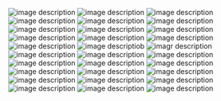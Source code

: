 ![image description](https://files.catbox.moe/tchqqf.png)
 ![image description](https://images-wixmp-ed30a86b8c4ca887773594c2.wixmp.com/f/25e9a41d-5360-4e21-8e4f-f5a6e8dac4a2/dcjgaw8-a99d15f6-6a3d-4b78-a7cf-29b93c5082c9.png?token=eyJ0eXAiOiJKV1QiLCJhbGciOiJIUzI1NiJ9.eyJzdWIiOiJ1cm46YXBwOjdlMGQxODg5ODIyNjQzNzNhNWYwZDQxNWVhMGQyNmUwIiwiaXNzIjoidXJuOmFwcDo3ZTBkMTg4OTgyMjY0MzczYTVmMGQ0MTVlYTBkMjZlMCIsIm9iaiI6W1t7InBhdGgiOiJcL2ZcLzI1ZTlhNDFkLTUzNjAtNGUyMS04ZTRmLWY1YTZlOGRhYzRhMlwvZGNqZ2F3OC1hOTlkMTVmNi02YTNkLTRiNzgtYTdjZi0yOWI5M2M1MDgyYzkucG5nIn1dXSwiYXVkIjpbInVybjpzZXJ2aWNlOmZpbGUuZG93bmxvYWQiXX0.hLBPBrQTHwNwUrkiVeiyc4_9ylvhBhGpagQzVoKqtHw)
 ![image description](https://64.media.tumblr.com/2dded37852be7f280e09ffc27de7c326/b598b7fada21f160-b7/s250x250_c1/3dda7e04264314c29108394afde9bdbf9782fe5e.png)
 ![image description](https://images-wixmp-ed30a86b8c4ca887773594c2.wixmp.com/f/ffd0dd8b-4752-45ad-8acb-352c041d1e58/d363v6z-92c00500-79d9-41f6-bb3b-5be530aace97.gif?token=eyJ0eXAiOiJKV1QiLCJhbGciOiJIUzI1NiJ9.eyJzdWIiOiJ1cm46YXBwOjdlMGQxODg5ODIyNjQzNzNhNWYwZDQxNWVhMGQyNmUwIiwiaXNzIjoidXJuOmFwcDo3ZTBkMTg4OTgyMjY0MzczYTVmMGQ0MTVlYTBkMjZlMCIsIm9iaiI6W1t7InBhdGgiOiJcL2ZcL2ZmZDBkZDhiLTQ3NTItNDVhZC04YWNiLTM1MmMwNDFkMWU1OFwvZDM2M3Y2ei05MmMwMDUwMC03OWQ5LTQxZjYtYmIzYi01YmU1MzBhYWNlOTcuZ2lmIn1dXSwiYXVkIjpbInVybjpzZXJ2aWNlOmZpbGUuZG93bmxvYWQiXX0.UdKVmeb2rz5pW9bW0gCl4ZM-50oE1pfmyqIpp6SzucA)
 ![image description](https://images-wixmp-ed30a86b8c4ca887773594c2.wixmp.com/f/8145bfc7-78f0-4b2c-9fda-7a6107af2858/dhkrrx8-ab0d0c1f-da2e-483f-9daf-b0a1af50968b.png?token=eyJ0eXAiOiJKV1QiLCJhbGciOiJIUzI1NiJ9.eyJzdWIiOiJ1cm46YXBwOjdlMGQxODg5ODIyNjQzNzNhNWYwZDQxNWVhMGQyNmUwIiwiaXNzIjoidXJuOmFwcDo3ZTBkMTg4OTgyMjY0MzczYTVmMGQ0MTVlYTBkMjZlMCIsIm9iaiI6W1t7InBhdGgiOiJcL2ZcLzgxNDViZmM3LTc4ZjAtNGIyYy05ZmRhLTdhNjEwN2FmMjg1OFwvZGhrcnJ4OC1hYjBkMGMxZi1kYTJlLTQ4M2YtOWRhZi1iMGExYWY1MDk2OGIucG5nIn1dXSwiYXVkIjpbInVybjpzZXJ2aWNlOmZpbGUuZG93bmxvYWQiXX0.8uYlc43Zbffgoma2NGns05ZxwsobReB2p94jr8Dq-sI)
 ![image description](https://images-wixmp-ed30a86b8c4ca887773594c2.wixmp.com/f/950a3e67-64a1-47c4-bfd7-59894cb6473a/dbyrnbe-f496dd11-2a2a-4c1e-9382-0605b559de6a.png?token=eyJ0eXAiOiJKV1QiLCJhbGciOiJIUzI1NiJ9.eyJzdWIiOiJ1cm46YXBwOjdlMGQxODg5ODIyNjQzNzNhNWYwZDQxNWVhMGQyNmUwIiwiaXNzIjoidXJuOmFwcDo3ZTBkMTg4OTgyMjY0MzczYTVmMGQ0MTVlYTBkMjZlMCIsIm9iaiI6W1t7InBhdGgiOiJcL2ZcLzk1MGEzZTY3LTY0YTEtNDdjNC1iZmQ3LTU5ODk0Y2I2NDczYVwvZGJ5cm5iZS1mNDk2ZGQxMS0yYTJhLTRjMWUtOTM4Mi0wNjA1YjU1OWRlNmEucG5nIn1dXSwiYXVkIjpbInVybjpzZXJ2aWNlOmZpbGUuZG93bmxvYWQiXX0.2i3RtMbFElHrzK4SlJoL6Fmhz9WN0SVygcDFxqoRR9s)
 ![image description](https://images-wixmp-ed30a86b8c4ca887773594c2.wixmp.com/f/950a3e67-64a1-47c4-bfd7-59894cb6473a/dbyrn8f-51a3b550-d55e-445b-9737-731740104eb2.png?token=eyJ0eXAiOiJKV1QiLCJhbGciOiJIUzI1NiJ9.eyJzdWIiOiJ1cm46YXBwOjdlMGQxODg5ODIyNjQzNzNhNWYwZDQxNWVhMGQyNmUwIiwiaXNzIjoidXJuOmFwcDo3ZTBkMTg4OTgyMjY0MzczYTVmMGQ0MTVlYTBkMjZlMCIsIm9iaiI6W1t7InBhdGgiOiJcL2ZcLzk1MGEzZTY3LTY0YTEtNDdjNC1iZmQ3LTU5ODk0Y2I2NDczYVwvZGJ5cm44Zi01MWEzYjU1MC1kNTVlLTQ0NWItOTczNy03MzE3NDAxMDRlYjIucG5nIn1dXSwiYXVkIjpbInVybjpzZXJ2aWNlOmZpbGUuZG93bmxvYWQiXX0.Hy4rsooCAu4xXwtkNUa4aaRNiI5q74x5UgASqKTA0Hc)
 ![image description](https://images-wixmp-ed30a86b8c4ca887773594c2.wixmp.com/f/950a3e67-64a1-47c4-bfd7-59894cb6473a/dbyrn60-751aabb8-9116-453e-ac79-adbe0b996f74.png?token=eyJ0eXAiOiJKV1QiLCJhbGciOiJIUzI1NiJ9.eyJzdWIiOiJ1cm46YXBwOjdlMGQxODg5ODIyNjQzNzNhNWYwZDQxNWVhMGQyNmUwIiwiaXNzIjoidXJuOmFwcDo3ZTBkMTg4OTgyMjY0MzczYTVmMGQ0MTVlYTBkMjZlMCIsIm9iaiI6W1t7InBhdGgiOiJcL2ZcLzk1MGEzZTY3LTY0YTEtNDdjNC1iZmQ3LTU5ODk0Y2I2NDczYVwvZGJ5cm42MC03NTFhYWJiOC05MTE2LTQ1M2UtYWM3OS1hZGJlMGI5OTZmNzQucG5nIn1dXSwiYXVkIjpbInVybjpzZXJ2aWNlOmZpbGUuZG93bmxvYWQiXX0.QWYUfX1EMUrw6IsFINnXcF_dAu8OQo1SVl40918gRuk)
 ![image description](https://images-wixmp-ed30a86b8c4ca887773594c2.wixmp.com/f/ab49dcca-2c83-4ef7-9059-65061a8adc2d/dcbsnz7-a624f197-55ea-4071-9095-401e130aadfc.png?token=eyJ0eXAiOiJKV1QiLCJhbGciOiJIUzI1NiJ9.eyJzdWIiOiJ1cm46YXBwOjdlMGQxODg5ODIyNjQzNzNhNWYwZDQxNWVhMGQyNmUwIiwiaXNzIjoidXJuOmFwcDo3ZTBkMTg4OTgyMjY0MzczYTVmMGQ0MTVlYTBkMjZlMCIsIm9iaiI6W1t7InBhdGgiOiJcL2ZcL2FiNDlkY2NhLTJjODMtNGVmNy05MDU5LTY1MDYxYThhZGMyZFwvZGNic256Ny1hNjI0ZjE5Ny01NWVhLTQwNzEtOTA5NS00MDFlMTMwYWFkZmMucG5nIn1dXSwiYXVkIjpbInVybjpzZXJ2aWNlOmZpbGUuZG93bmxvYWQiXX0.P_Gr62NLIEFZE6c6ow9g3kh3GweN67042vEn9uw_0-A)
 ![image description](https://images-wixmp-ed30a86b8c4ca887773594c2.wixmp.com/f/5bbfeeca-31ac-459e-9df7-8affe7b059a0/d2amv2t-2583ccea-d5d0-423f-88d1-45570d1fc836.png/v1/fill/w_99,h_55,q_80,strp/stamp___vocaloid__gumi_by_emiliers_d2amv2t-fullview.jpg?token=eyJ0eXAiOiJKV1QiLCJhbGciOiJIUzI1NiJ9.eyJzdWIiOiJ1cm46YXBwOjdlMGQxODg5ODIyNjQzNzNhNWYwZDQxNWVhMGQyNmUwIiwiaXNzIjoidXJuOmFwcDo3ZTBkMTg4OTgyMjY0MzczYTVmMGQ0MTVlYTBkMjZlMCIsIm9iaiI6W1t7ImhlaWdodCI6Ijw9NTUiLCJwYXRoIjoiXC9mXC81YmJmZWVjYS0zMWFjLTQ1OWUtOWRmNy04YWZmZTdiMDU5YTBcL2QyYW12MnQtMjU4M2NjZWEtZDVkMC00MjNmLTg4ZDEtNDU1NzBkMWZjODM2LnBuZyIsIndpZHRoIjoiPD05OSJ9XV0sImF1ZCI6WyJ1cm46c2VydmljZTppbWFnZS5vcGVyYXRpb25zIl19.nkheIYdrxh-OYiDlkdwm3w4RN-HLzRSh2pD09XzaGUA)
 ![image description](https://files.catbox.moe/gx0mj3.gif)
 ![image description](https://images-wixmp-ed30a86b8c4ca887773594c2.wixmp.com/f/dc454452-709d-4b05-b275-eae85196cec0/d4egeis-f83b22c7-bff5-4a49-b462-dc6a5fc64b3c.png?token=eyJ0eXAiOiJKV1QiLCJhbGciOiJIUzI1NiJ9.eyJzdWIiOiJ1cm46YXBwOjdlMGQxODg5ODIyNjQzNzNhNWYwZDQxNWVhMGQyNmUwIiwiaXNzIjoidXJuOmFwcDo3ZTBkMTg4OTgyMjY0MzczYTVmMGQ0MTVlYTBkMjZlMCIsIm9iaiI6W1t7InBhdGgiOiJcL2ZcL2RjNDU0NDUyLTcwOWQtNGIwNS1iMjc1LWVhZTg1MTk2Y2VjMFwvZDRlZ2Vpcy1mODNiMjJjNy1iZmY1LTRhNDktYjQ2Mi1kYzZhNWZjNjRiM2MucG5nIn1dXSwiYXVkIjpbInVybjpzZXJ2aWNlOmZpbGUuZG93bmxvYWQiXX0.pza4t9HCxdAa1j6Uc3gjXamIQv1ZgPJXZmeqX2BlSrM)
 ![image description](https://images-wixmp-ed30a86b8c4ca887773594c2.wixmp.com/f/25e9a41d-5360-4e21-8e4f-f5a6e8dac4a2/dcjgaw8-a99d15f6-6a3d-4b78-a7cf-29b93c5082c9.png?token=eyJ0eXAiOiJKV1QiLCJhbGciOiJIUzI1NiJ9.eyJzdWIiOiJ1cm46YXBwOjdlMGQxODg5ODIyNjQzNzNhNWYwZDQxNWVhMGQyNmUwIiwiaXNzIjoidXJuOmFwcDo3ZTBkMTg4OTgyMjY0MzczYTVmMGQ0MTVlYTBkMjZlMCIsIm9iaiI6W1t7InBhdGgiOiJcL2ZcLzI1ZTlhNDFkLTUzNjAtNGUyMS04ZTRmLWY1YTZlOGRhYzRhMlwvZGNqZ2F3OC1hOTlkMTVmNi02YTNkLTRiNzgtYTdjZi0yOWI5M2M1MDgyYzkucG5nIn1dXSwiYXVkIjpbInVybjpzZXJ2aWNlOmZpbGUuZG93bmxvYWQiXX0.hLBPBrQTHwNwUrkiVeiyc4_9ylvhBhGpagQzVoKqtHw)
 ![image descriptiob](https://images-wixmp-ed30a86b8c4ca887773594c2.wixmp.com/f/fee0b139-c44c-4937-a091-77416388e462/d46ghmf-35d38dbd-98d5-4ab6-a636-72b695c7fd74.png?token=eyJ0eXAiOiJKV1QiLCJhbGciOiJIUzI1NiJ9.eyJzdWIiOiJ1cm46YXBwOjdlMGQxODg5ODIyNjQzNzNhNWYwZDQxNWVhMGQyNmUwIiwiaXNzIjoidXJuOmFwcDo3ZTBkMTg4OTgyMjY0MzczYTVmMGQ0MTVlYTBkMjZlMCIsIm9iaiI6W1t7InBhdGgiOiJcL2ZcL2ZlZTBiMTM5LWM0NGMtNDkzNy1hMDkxLTc3NDE2Mzg4ZTQ2MlwvZDQ2Z2htZi0zNWQzOGRiZC05OGQ1LTRhYjYtYTYzNi03MmI2OTVjN2ZkNzQucG5nIn1dXSwiYXVkIjpbInVybjpzZXJ2aWNlOmZpbGUuZG93bmxvYWQiXX0.GJl4scG7Y1tOjcxL2ooMD2wRci2hnvvvJOj10rAw5t0)
 ![imagr description](https://images-wixmp-ed30a86b8c4ca887773594c2.wixmp.com/f/4ebb7839-74f7-43d3-bfdb-511d2b97a87d/df406b3-d2cf208d-ed87-4cf9-a1c9-cede61a798bf.gif?token=eyJ0eXAiOiJKV1QiLCJhbGciOiJIUzI1NiJ9.eyJzdWIiOiJ1cm46YXBwOjdlMGQxODg5ODIyNjQzNzNhNWYwZDQxNWVhMGQyNmUwIiwiaXNzIjoidXJuOmFwcDo3ZTBkMTg4OTgyMjY0MzczYTVmMGQ0MTVlYTBkMjZlMCIsIm9iaiI6W1t7InBhdGgiOiJcL2ZcLzRlYmI3ODM5LTc0ZjctNDNkMy1iZmRiLTUxMWQyYjk3YTg3ZFwvZGY0MDZiMy1kMmNmMjA4ZC1lZDg3LTRjZjktYTFjOS1jZWRlNjFhNzk4YmYuZ2lmIn1dXSwiYXVkIjpbInVybjpzZXJ2aWNlOmZpbGUuZG93bmxvYWQiXX0.lbk1AU5Kk1TokzqPU0D1L7ElDDZReBnfEWuBFHOT_sg)
 ![image description](https://images-wixmp-ed30a86b8c4ca887773594c2.wixmp.com/f/c8237abf-768c-4b71-b062-e3d889a107eb/dbav6je-e2339230-9442-4979-852e-b4388be20b73.gif?token=eyJ0eXAiOiJKV1QiLCJhbGciOiJIUzI1NiJ9.eyJzdWIiOiJ1cm46YXBwOjdlMGQxODg5ODIyNjQzNzNhNWYwZDQxNWVhMGQyNmUwIiwiaXNzIjoidXJuOmFwcDo3ZTBkMTg4OTgyMjY0MzczYTVmMGQ0MTVlYTBkMjZlMCIsIm9iaiI6W1t7InBhdGgiOiJcL2ZcL2M4MjM3YWJmLTc2OGMtNGI3MS1iMDYyLWUzZDg4OWExMDdlYlwvZGJhdjZqZS1lMjMzOTIzMC05NDQyLTQ5NzktODUyZS1iNDM4OGJlMjBiNzMuZ2lmIn1dXSwiYXVkIjpbInVybjpzZXJ2aWNlOmZpbGUuZG93bmxvYWQiXX0.zpB5KHsMR6UghbH57rDaf5x-iBwjRIksAIRzNeNzazs)
 ![image description](https://images-wixmp-ed30a86b8c4ca887773594c2.wixmp.com/f/248df0f2-e2be-4c13-9467-499a4d330ffb/d9nxt75-bf2f53ad-6350-40b7-b8bb-b725cf3a1f29.png?token=eyJ0eXAiOiJKV1QiLCJhbGciOiJIUzI1NiJ9.eyJzdWIiOiJ1cm46YXBwOjdlMGQxODg5ODIyNjQzNzNhNWYwZDQxNWVhMGQyNmUwIiwiaXNzIjoidXJuOmFwcDo3ZTBkMTg4OTgyMjY0MzczYTVmMGQ0MTVlYTBkMjZlMCIsIm9iaiI6W1t7InBhdGgiOiJcL2ZcLzI0OGRmMGYyLWUyYmUtNGMxMy05NDY3LTQ5OWE0ZDMzMGZmYlwvZDlueHQ3NS1iZjJmNTNhZC02MzUwLTQwYjctYjhiYi1iNzI1Y2YzYTFmMjkucG5nIn1dXSwiYXVkIjpbInVybjpzZXJ2aWNlOmZpbGUuZG93bmxvYWQiXX0.7C1QLjJ6X1cekmYkk6UNG-K2oCCs0ewFs06blsDpb1A)
 ![image description](https://images-wixmp-ed30a86b8c4ca887773594c2.wixmp.com/f/7eeea046-0063-470d-a0bf-504267b91859/ddr7dje-36fcb92b-a112-42c3-8b76-166f502bd18e.gif?token=eyJ0eXAiOiJKV1QiLCJhbGciOiJIUzI1NiJ9.eyJzdWIiOiJ1cm46YXBwOjdlMGQxODg5ODIyNjQzNzNhNWYwZDQxNWVhMGQyNmUwIiwiaXNzIjoidXJuOmFwcDo3ZTBkMTg4OTgyMjY0MzczYTVmMGQ0MTVlYTBkMjZlMCIsIm9iaiI6W1t7InBhdGgiOiJcL2ZcLzdlZWVhMDQ2LTAwNjMtNDcwZC1hMGJmLTUwNDI2N2I5MTg1OVwvZGRyN2RqZS0zNmZjYjkyYi1hMTEyLTQyYzMtOGI3Ni0xNjZmNTAyYmQxOGUuZ2lmIn1dXSwiYXVkIjpbInVybjpzZXJ2aWNlOmZpbGUuZG93bmxvYWQiXX0.Sxgqen55yB1ZsYQRs7XoEgcIYY_dCBdvFtVUCYsF7_4)
 ![image description](https://images-wixmp-ed30a86b8c4ca887773594c2.wixmp.com/f/e048888e-a401-470d-8849-2ff14e951bfb/d19w0ik-c3ccade8-f96b-4cb2-883b-631a7110206a.png?token=eyJ0eXAiOiJKV1QiLCJhbGciOiJIUzI1NiJ9.eyJzdWIiOiJ1cm46YXBwOjdlMGQxODg5ODIyNjQzNzNhNWYwZDQxNWVhMGQyNmUwIiwiaXNzIjoidXJuOmFwcDo3ZTBkMTg4OTgyMjY0MzczYTVmMGQ0MTVlYTBkMjZlMCIsIm9iaiI6W1t7InBhdGgiOiJcL2ZcL2UwNDg4ODhlLWE0MDEtNDcwZC04ODQ5LTJmZjE0ZTk1MWJmYlwvZDE5dzBpay1jM2NjYWRlOC1mOTZiLTRjYjItODgzYi02MzFhNzExMDIwNmEucG5nIn1dXSwiYXVkIjpbInVybjpzZXJ2aWNlOmZpbGUuZG93bmxvYWQiXX0.PeZIef-k_zkMDZ1469uShD8YofSi_nl--5eDly8jml8)
 ![image description](https://images-wixmp-ed30a86b8c4ca887773594c2.wixmp.com/f/8f5967b9-fc84-45f6-a9c3-3938bfba7232/d26lq2z-cf165d10-c7cf-443a-9a0e-f9affe2ca020.png?token=eyJ0eXAiOiJKV1QiLCJhbGciOiJIUzI1NiJ9.eyJzdWIiOiJ1cm46YXBwOjdlMGQxODg5ODIyNjQzNzNhNWYwZDQxNWVhMGQyNmUwIiwiaXNzIjoidXJuOmFwcDo3ZTBkMTg4OTgyMjY0MzczYTVmMGQ0MTVlYTBkMjZlMCIsIm9iaiI6W1t7InBhdGgiOiJcL2ZcLzhmNTk2N2I5LWZjODQtNDVmNi1hOWMzLTM5MzhiZmJhNzIzMlwvZDI2bHEyei1jZjE2NWQxMC1jN2NmLTQ0M2EtOWEwZS1mOWFmZmUyY2EwMjAucG5nIn1dXSwiYXVkIjpbInVybjpzZXJ2aWNlOmZpbGUuZG93bmxvYWQiXX0.NXy5UACz-E0DuOwo2VTo4-oUxN41rGytSZdkjSOFmwU)
 ![image description](https://images-wixmp-ed30a86b8c4ca887773594c2.wixmp.com/f/712c88f6-7fe1-431e-989c-060ca457cd65/ddd1ovn-43e30823-3b43-4712-a226-f304c48492fe.png?token=eyJ0eXAiOiJKV1QiLCJhbGciOiJIUzI1NiJ9.eyJzdWIiOiJ1cm46YXBwOjdlMGQxODg5ODIyNjQzNzNhNWYwZDQxNWVhMGQyNmUwIiwiaXNzIjoidXJuOmFwcDo3ZTBkMTg4OTgyMjY0MzczYTVmMGQ0MTVlYTBkMjZlMCIsIm9iaiI6W1t7InBhdGgiOiJcL2ZcLzcxMmM4OGY2LTdmZTEtNDMxZS05ODljLTA2MGNhNDU3Y2Q2NVwvZGRkMW92bi00M2UzMDgyMy0zYjQzLTQ3MTItYTIyNi1mMzA0YzQ4NDkyZmUucG5nIn1dXSwiYXVkIjpbInVybjpzZXJ2aWNlOmZpbGUuZG93bmxvYWQiXX0.aDjXjfOFw7G8GdG-b0aefXFVDkekB_3LuuOwqdgsj3w)
 ![image description](https://images-wixmp-ed30a86b8c4ca887773594c2.wixmp.com/f/69ae31dd-bee7-4463-ae58-eff361e3a732/d9oqa4f-7e191e81-0648-4d09-b766-802037e2aa8a.png?token=eyJ0eXAiOiJKV1QiLCJhbGciOiJIUzI1NiJ9.eyJzdWIiOiJ1cm46YXBwOjdlMGQxODg5ODIyNjQzNzNhNWYwZDQxNWVhMGQyNmUwIiwiaXNzIjoidXJuOmFwcDo3ZTBkMTg4OTgyMjY0MzczYTVmMGQ0MTVlYTBkMjZlMCIsIm9iaiI6W1t7InBhdGgiOiJcL2ZcLzY5YWUzMWRkLWJlZTctNDQ2My1hZTU4LWVmZjM2MWUzYTczMlwvZDlvcWE0Zi03ZTE5MWU4MS0wNjQ4LTRkMDktYjc2Ni04MDIwMzdlMmFhOGEucG5nIn1dXSwiYXVkIjpbInVybjpzZXJ2aWNlOmZpbGUuZG93bmxvYWQiXX0.CaRPp-uW6OfqBuY2gCz56ByTAx3tI6WiomsYRv0Opqs)
 ![image description](https://images-wixmp-ed30a86b8c4ca887773594c2.wixmp.com/f/8cb2184f-fe95-4552-aeb0-f3a30b7ab67f/dbci0zi-d13cca3d-a5ea-4792-b22a-f8e718a5a4f4.png?token=eyJ0eXAiOiJKV1QiLCJhbGciOiJIUzI1NiJ9.eyJzdWIiOiJ1cm46YXBwOjdlMGQxODg5ODIyNjQzNzNhNWYwZDQxNWVhMGQyNmUwIiwiaXNzIjoidXJuOmFwcDo3ZTBkMTg4OTgyMjY0MzczYTVmMGQ0MTVlYTBkMjZlMCIsIm9iaiI6W1t7InBhdGgiOiJcL2ZcLzhjYjIxODRmLWZlOTUtNDU1Mi1hZWIwLWYzYTMwYjdhYjY3ZlwvZGJjaTB6aS1kMTNjY2EzZC1hNWVhLTQ3OTItYjIyYS1mOGU3MThhNWE0ZjQucG5nIn1dXSwiYXVkIjpbInVybjpzZXJ2aWNlOmZpbGUuZG93bmxvYWQiXX0.UDE7GDSFT3UJkBFODe28zabMYpTIUsdGUdwza_PpOaE)
 ![image description](https://images-wixmp-ed30a86b8c4ca887773594c2.wixmp.com/f/8d49cb42-1e4d-4802-af28-b544d4376c9a/d35fg2i-7f24d191-ffc3-430d-abf4-45353a78971d.png?token=eyJ0eXAiOiJKV1QiLCJhbGciOiJIUzI1NiJ9.eyJzdWIiOiJ1cm46YXBwOjdlMGQxODg5ODIyNjQzNzNhNWYwZDQxNWVhMGQyNmUwIiwiaXNzIjoidXJuOmFwcDo3ZTBkMTg4OTgyMjY0MzczYTVmMGQ0MTVlYTBkMjZlMCIsIm9iaiI6W1t7InBhdGgiOiJcL2ZcLzhkNDljYjQyLTFlNGQtNDgwMi1hZjI4LWI1NDRkNDM3NmM5YVwvZDM1ZmcyaS03ZjI0ZDE5MS1mZmMzLTQzMGQtYWJmNC00NTM1M2E3ODk3MWQucG5nIn1dXSwiYXVkIjpbInVybjpzZXJ2aWNlOmZpbGUuZG93bmxvYWQiXX0.heh35k8BpNM-QSgdFmCzTBNvXL5vdZZ_1vHe8nYtP_Q)
 ![image description](https://images-wixmp-ed30a86b8c4ca887773594c2.wixmp.com/f/70c238c9-be77-48bf-a469-9400a3ae9e62/db31cef-cf170b71-0f06-422c-a511-e0ccad8d2b91.gif?token=eyJ0eXAiOiJKV1QiLCJhbGciOiJIUzI1NiJ9.eyJzdWIiOiJ1cm46YXBwOjdlMGQxODg5ODIyNjQzNzNhNWYwZDQxNWVhMGQyNmUwIiwiaXNzIjoidXJuOmFwcDo3ZTBkMTg4OTgyMjY0MzczYTVmMGQ0MTVlYTBkMjZlMCIsIm9iaiI6W1t7InBhdGgiOiJcL2ZcLzcwYzIzOGM5LWJlNzctNDhiZi1hNDY5LTk0MDBhM2FlOWU2MlwvZGIzMWNlZi1jZjE3MGI3MS0wZjA2LTQyMmMtYTUxMS1lMGNjYWQ4ZDJiOTEuZ2lmIn1dXSwiYXVkIjpbInVybjpzZXJ2aWNlOmZpbGUuZG93bmxvYWQiXX0.70T77oqGznlkgKTxhxRVXzIh7u7YqYIYJyo8rP3Nb4s)
 ![image description](https://images-wixmp-ed30a86b8c4ca887773594c2.wixmp.com/f/937b2e74-5337-4961-8ee9-1ae4d229fedf/dc0ukfk-be862494-49b6-45aa-a0bc-5b4a0c31d36d.png?token=eyJ0eXAiOiJKV1QiLCJhbGciOiJIUzI1NiJ9.eyJzdWIiOiJ1cm46YXBwOjdlMGQxODg5ODIyNjQzNzNhNWYwZDQxNWVhMGQyNmUwIiwiaXNzIjoidXJuOmFwcDo3ZTBkMTg4OTgyMjY0MzczYTVmMGQ0MTVlYTBkMjZlMCIsIm9iaiI6W1t7InBhdGgiOiJcL2ZcLzkzN2IyZTc0LTUzMzctNDk2MS04ZWU5LTFhZTRkMjI5ZmVkZlwvZGMwdWtmay1iZTg2MjQ5NC00OWI2LTQ1YWEtYTBiYy01YjRhMGMzMWQzNmQucG5nIn1dXSwiYXVkIjpbInVybjpzZXJ2aWNlOmZpbGUuZG93bmxvYWQiXX0.aZ3d-UI1u0td37Nz5QDfgwkHtE6Xa9W5RulXKOVKTR4)
 ![image description](https://images-wixmp-ed30a86b8c4ca887773594c2.wixmp.com/f/9c694ef0-ce82-461b-9e43-ea953fddf162/da8sk2a-bdfb863f-cc95-405c-93cc-52e90db042b4.png?token=eyJ0eXAiOiJKV1QiLCJhbGciOiJIUzI1NiJ9.eyJzdWIiOiJ1cm46YXBwOjdlMGQxODg5ODIyNjQzNzNhNWYwZDQxNWVhMGQyNmUwIiwiaXNzIjoidXJuOmFwcDo3ZTBkMTg4OTgyMjY0MzczYTVmMGQ0MTVlYTBkMjZlMCIsIm9iaiI6W1t7InBhdGgiOiJcL2ZcLzljNjk0ZWYwLWNlODItNDYxYi05ZTQzLWVhOTUzZmRkZjE2MlwvZGE4c2syYS1iZGZiODYzZi1jYzk1LTQwNWMtOTNjYy01MmU5MGRiMDQyYjQucG5nIn1dXSwiYXVkIjpbInVybjpzZXJ2aWNlOmZpbGUuZG93bmxvYWQiXX0.3TeLr0PBxDpqH1GthyLips7etXzqw8T6bco1mIgD0Ag)
 ![image description](https://images-wixmp-ed30a86b8c4ca887773594c2.wixmp.com/f/e0c3bb30-5770-490e-9d42-71ccb5be8865/d1c2ac9-da84db55-83a5-4e44-8427-d3f7bdfc2f0a.png/v1/fill/w_99,h_56/stop_seal_hunting_by_gwenbarrow_d1c2ac9-fullview.png?token=eyJ0eXAiOiJKV1QiLCJhbGciOiJIUzI1NiJ9.eyJzdWIiOiJ1cm46YXBwOjdlMGQxODg5ODIyNjQzNzNhNWYwZDQxNWVhMGQyNmUwIiwiaXNzIjoidXJuOmFwcDo3ZTBkMTg4OTgyMjY0MzczYTVmMGQ0MTVlYTBkMjZlMCIsIm9iaiI6W1t7ImhlaWdodCI6Ijw9NTYiLCJwYXRoIjoiXC9mXC9lMGMzYmIzMC01NzcwLTQ5MGUtOWQ0Mi03MWNjYjViZTg4NjVcL2QxYzJhYzktZGE4NGRiNTUtODNhNS00ZTQ0LTg0MjctZDNmN2JkZmMyZjBhLnBuZyIsIndpZHRoIjoiPD05OSJ9XV0sImF1ZCI6WyJ1cm46c2VydmljZTppbWFnZS5vcGVyYXRpb25zIl19.Id2pFEXhYdxyLvF-okkxVn-LXfhaLa8XHZkA-Ig8Idw)
 ![image description](https://i.pinimg.com/736x/4a/9c/f8/4a9cf86177857fe0b655a2c74d298975.jpg)
 ![image description](https://files.catbox.moe/um3nqy.png)
